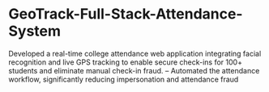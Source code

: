 # GeoTrack-Full-Stack-Attendance-System
Developed a real-time college attendance web application integrating facial recognition and live GPS tracking to enable secure check-ins for 100+ students and eliminate manual check-in fraud. – Automated the attendance workflow, significantly reducing impersonation and attendance fraud
